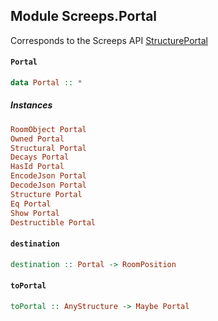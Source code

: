 ## Module Screeps.Portal

Corresponds to the Screeps API [StructurePortal](http://support.screeps.com/hc/en-us/articles/208647345-StructurePortal)

#### `Portal`

``` purescript
data Portal :: *
```

##### Instances
``` purescript
RoomObject Portal
Owned Portal
Structural Portal
Decays Portal
HasId Portal
EncodeJson Portal
DecodeJson Portal
Structure Portal
Eq Portal
Show Portal
Destructible Portal
```

#### `destination`

``` purescript
destination :: Portal -> RoomPosition
```

#### `toPortal`

``` purescript
toPortal :: AnyStructure -> Maybe Portal
```


